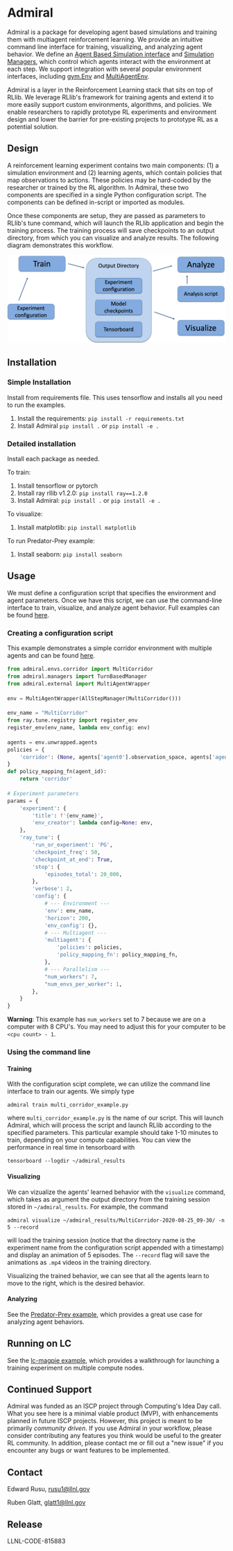 # Admiral

Admiral is a package for developing agent based simulations and training them
with multiagent reinforcement learning. We provide an intuitive command line
interface for training, visualizing, and analyzing agent behavior. We define an
[Agent Based Simulation interface](/admiral/envs/agent_based_simulation.py) and
[Simulation Managers](/admiral/managers/), which control which agents interact
with the environment at each step. We support integration with several popular
environment interfaces, including [gym.Env](/admiral/external/gym_env_wrapper.py) and
[MultiAgentEnv](/admiral/external/rllib_multiagent_wrapper.py).

Admiral is a layer in the Reinforcement Learning stack that sits on top of RLlib.
We leverage RLlib's framework for training agents and extend it to more easily
support custom environments, algorithms, and policies. We enable researchers to
rapidly prototype RL experiments and environment design and lower the barrier
for pre-existing projects to prototype RL as a potential solution.

## Design
A reinforcement learning experiment contains two main components: (1) a simulation
environment and (2) learning agents, which contain policies that map observations
to actions. These policies may be hard-coded by the researcher or trained
by the RL algorithm. In Admiral, these two components are specified in a single
Python configuration script. The components can be defined in-script or imported
as modules.

Once these components are setup, they are passed as parameters to RLlib's
tune command, which will launch the RLlib application and begin the training
process. The training process will save checkpoints to an output directory,
from which you can visualize and analyze results. The following diagram
demonstrates this workflow.

![Workflow](.images/workflow.png)


## Installation

### Simple Installation
Install from requirements file. This uses tensorflow and installs all you need
to run the examples.
1. Install the requirements: `pip install -r requirements.txt`
1. Install Admiral `pip install .` or `pip install -e .`


### Detailed installation
Install each package as needed.

To train:
1. Install tensorflow or pytorch
1. Install ray rllib v1.2.0: `pip install ray==1.2.0`
1. Install Admiral: `pip install .` or `pip install -e .`

To visualize:
1. Install matplotlib: `pip install matplotlib`

To run Predator-Prey example:
1. Install seaborn: `pip install seaborn`


## Usage

We must define a configuration script that specifies the environment and agent
parameters. Once we have this script, we can use the command-line interface
to train, visualize, and analyze agent behavior. Full examples can be found
[here](examples/).

### Creating a configuration script

This example demonstrates a simple corridor environment with multiple agents and
can be found [here](/examples/multi_corridor_example.py).

```python
from admiral.envs.corridor import MultiCorridor
from admiral.managers import TurnBasedManager
from admiral.external import MultiAgentWrapper

env = MultiAgentWrapper(AllStepManager(MultiCorridor()))

env_name = "MultiCorridor"
from ray.tune.registry import register_env
register_env(env_name, lambda env_config: env)

agents = env.unwrapped.agents
policies = {
    'corridor': (None, agents['agent0'].observation_space, agents['agent0'].action_space, {})
}
def policy_mapping_fn(agent_id):
    return 'corridor'

# Experiment parameters
params = {
    'experiment': {
        'title': f'{env_name}',
        'env_creator': lambda config=None: env,
    },
    'ray_tune': {
        'run_or_experiment': 'PG',
        'checkpoint_freq': 50,
        'checkpoint_at_end': True,
        'stop': {
            'episodes_total': 20_000,
        },
        'verbose': 2,
        'config': {
            # --- Environment ---
            'env': env_name,
            'horizon': 200,
            'env_config': {},
            # --- Multiagent ---
            'multiagent': {
                'policies': policies,
                'policy_mapping_fn': policy_mapping_fn,
            },
            # --- Parallelism ---
            "num_workers": 7,
            "num_envs_per_worker": 1,
        },
    }
}

```

**Warning**: This example has `num_workers` set to 7 because we are on a computer
with 8 CPU's. You may need to adjust this for your computer to be `<cpu count> - 1`.

### Using the command line 

#### Training

With the configuration scipt complete, we can utilize the command line interface
to train our agents. We simply type

```
admiral train multi_corridor_example.py
```
where `multi_corridor_example.py` is the name of our script. This will launch
Admiral, which will process the script and launch RLlib according to the
specified parameters. This particular example should take 1-10 minutes to
train, depending on your compute capabilities. You can view the performance in real time in tensorboard with
```
tensorboard --logdir ~/admiral_results
```

#### Visualizing
We can vizualize the agents' learned behavior with the `visualize` command, which
takes as argument the output directory from the training session stored in `~/admiral_results`. For example, the command

```
admiral visualize ~/admiral_results/MultiCorridor-2020-08-25_09-30/ -n 5 --record
```

will load the training session (notice that the directory name is the experiment
name from the configuration script appended with a timestamp) and display an animation
of 5 episodes. The `--record` flag will save the animations as `.mp4` videos in
the training directory.

Visualizing the trained behavior, we can see that all the agents learn to move
to the right, which is the desired behavior.

#### Analyzing

See the [Predator-Prey example](examples/predator_prey), which provides a great use case
for analyzing agent behaviors.

## Running on LC
See the [lc-magpie example](examples/lc-magpie/), which provides a walkthrough
for launching a training experiment on multiple compute nodes.

## Continued Support

Admiral was funded as an ISCP project through Computing's Idea Day call. What you
see here is a minimal viable product (MVP), with enhancements planned in future
ISCP projects. However, this project is meant to be primarily *community driven*.
If you use Admiral in your workflow, please consider contributing any features
you think would be useful to the greater RL community. In addition, please contact
me or fill out a "new issue" if you encounter any bugs or want features to be
implemented.

## Contact

Edward Rusu, rusu1@llnl.gov

Ruben Glatt, glatt1@llnl.gov

## Release

LLNL-CODE-815883

